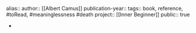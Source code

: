 alias::
author:: [[Albert Camus]] 
publication-year::
tags:: book, reference, #toRead, #meaninglessness #death 
project:: [[Inner Beginner]] 
public:: true

-